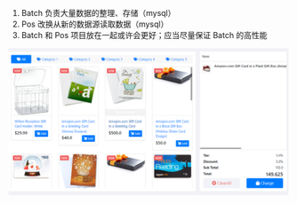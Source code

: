 1. Batch 负责大量数据的整理、存储（mysql）
2. Pos 改换从新的数据源读取数据（mysql）
3. Batch 和 Pos 项目放在一起或许会更好；应当尽量保证 Batch 的高性能

![](./aw06.png)